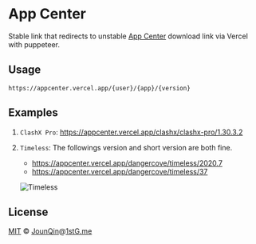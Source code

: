 # App Center

Stable link that redirects to unstable [App Center][] download link via Vercel with puppeteer.

## Usage

`https://appcenter.vercel.app/{user}/{app}/{version}`

## Examples

1. `ClashX Pro`: https://appcenter.vercel.app/clashx/clashx-pro/1.30.3.2

2. `Timeless`: The followings version and short version are both fine.

   - https://appcenter.vercel.app/dangercove/timeless/2020.7
   - https://appcenter.vercel.app/dangercove/timeless/37

   ![Timeless](https://user-images.githubusercontent.com/8336744/98822766-30e03500-246c-11eb-8cab-f7c31d196f5a.png)

## License

[MIT][] © [JounQin][]@[1stG.me][]

[1stg.me]: https://www.1stg.me
[app center]: https://appcenter.ms
[jounqin]: https://GitHub.com/JounQin
[mit]: http://opensource.org/licenses/MIT
